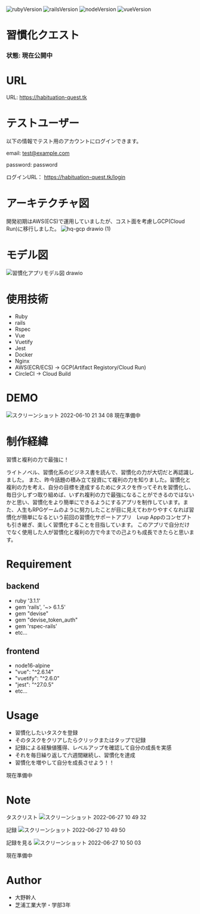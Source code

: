 ![rubyVersion](https://img.shields.io/badge/ruby-3.1.1-red)
![railsVersion](https://img.shields.io/badge/rails-6.1.5-red)
![nodeVersion](https://img.shields.io/badge/node-16-success)
![vueVersion](https://img.shields.io/badge/vue-2.6.14-success)

# 習慣化クエスト

### 状態: 現在公開中

# URL
URL: https://habituation-quest.tk

# テストユーザー
以下の情報でテスト用のアカウントにログインできます。

email: test@example.com

password: password

ログインURL： https://habituation-quest.tk/login

# アーキテクチャ図
開発初期はAWS(ECS)で運用していましたが、コスト面を考慮しGCP(Cloud Run)に移行しました。
![hq-gcp drawio (1)](https://user-images.githubusercontent.com/68171652/192149339-4d7f8765-4df1-4bc9-b065-b24ff89eaa79.png)

# モデル図
![習慣化アプリモデル図 drawio](https://user-images.githubusercontent.com/68171652/173063953-25ad35c4-e84d-49c4-832e-629908304943.png)


# 使用技術
* Ruby
* rails
* Rspec
* Vue
* Vuetify
* Jest
* Docker
* Nginx
* AWS(ECR/ECS) -> GCP(Artifact Registory/Cloud Run)
* CircleCI -> Cloud Build
 
# DEMO
 
 ![スクリーンショット 2022-06-10 21 34 08](https://user-images.githubusercontent.com/68171652/173065184-416a7ae5-1197-4fd3-973c-dbdf608707e0.png)
現在準備中
 
# 制作経緯
 
習慣と複利の力で最強に！　

ライトノベル、習慣化系のビジネス書を読んで、習慣化の力が大切だと再認識しました。
また、昨今話題の積み立て投資にて複利の力を知りました。習慣化と複利の力を考え、自分の目標を達成するためにタスクを作ってそれを習慣化し、毎日少しずつ取り組めば、いずれ複利の力で最強になることができるのではないかと思い、習慣化をより簡単にできるようにするアプリを制作しています。また、人生もRPGゲームのように努力したことが目に見えてわかりやすくなれば習慣化が簡単になるという前回の習慣化サポートアプリ　Lvup Appのコンセプトも引き継ぎ、楽しく習慣化することを目指しています。
このアプリで自分だけでなく使用した人が習慣化と複利の力で今までの己よりも成長できたらと思います。
 
# Requirement
 
## backend
* ruby '3.1.1'
* gem 'rails', '~> 6.1.5'
* gem "devise"
* gem "devise_token_auth"
* gem 'rspec-rails'
* etc...

## frontend
* node16-alpine
* "vue": "^2.6.14"
* "vuetify": "^2.6.0"
* "jest": "^27.0.5"
* etc...

 
# Usage


* 習慣化したいタスクを登録
* そのタスクをクリアしたらクリックまたはタップで記録
* 記録による経験値獲得、レベルアップを確認して自分の成長を実感
* それを毎日繰り返して六週間継続し、習慣化を達成
* 習慣化を増やして自分を成長させよう！！

 
現在準備中
 
# Note

タスクリスト
![スクリーンショット 2022-06-27 10 49 32](https://user-images.githubusercontent.com/68171652/175845592-9e977c72-e2af-4316-9a5f-7bf15765fe02.png)

記録
![スクリーンショット 2022-06-27 10 49 50](https://user-images.githubusercontent.com/68171652/175845597-52a25bed-3142-414b-8b19-74a3bf01f886.png)

記録を見る
![スクリーンショット 2022-06-27 10 50 03](https://user-images.githubusercontent.com/68171652/175845605-32b14955-943c-4f24-acfa-81e404a3ad84.png)
 
現在準備中
 
# Author
 
* 大野幹人
* 芝浦工業大学・学部3年
